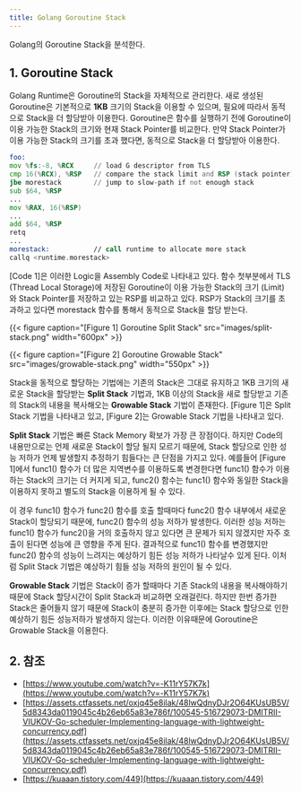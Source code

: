 ```yaml
---
title: Golang Goroutine Stack
---
```


Golang의 Goroutine Stack을 분석한다.

## 1. Goroutine Stack

Golang Runtime은 Goroutine의 Stack을 자체적으로 관리한다. 새로 생성된 Goroutine은 기본적으로 **1KB** 크기의 Stack을 이용할 수 있으며, 필요에 따라서 동적으로 Stack을 더 할당받아 이용한다. Goroutine은 함수를 실행하기 전에 Goroutine이 이용 가능한 Stack의 크기와 현재 Stack Pointer를 비교한다. 만약 Stack Pointer가 이용 가능한 Stack의 크기를 초과 했다면, 동적으로 Stack을 더 할당받아 이용한다.

```asm {caption="[Code 1] Goroutine Function Call", linenos=table}
foo:
mov %fs:-8, %RCX     // load G descriptor from TLS
cmp 16(%RCX), %RSP   // compare the stack limit and RSP (stack pointer)
jbe morestack        // jump to slow-path if not enough stack
sub $64, %RSP
...
mov %RAX, 16(%RSP)
...
add $64, %RSP
retq
...
morestack:           // call runtime to allocate more stack
callq <runtime.morestack>
```

[Code 1]은 이러한 Logic을 Assembly Code로 나타내고 있다. 함수 첫부분에서 TLS (Thread Local Storage)에 저장된 Goroutine이 이용 가능한 Stack의 크기 (Limit)와 Stack Pointer를 저장하고 있는 RSP를 비교하고 있다. RSP가 Stack의 크기를 초과하고 있다면 morestack 함수를 통해서 동적으로 Stack을 할당 받는다.

{{< figure caption="[Figure 1] Goroutine Split Stack" src="images/split-stack.png" width="600px" >}}

{{< figure caption="[Figure 2] Goroutine Growable Stack" src="images/growable-stack.png" width="550px" >}}

Stack을 동적으로 할당하는 기법에는 기존의 Stack은 그대로 유지하고 1KB 크기의 새로운 Stack을 할당받는 **Split Stack** 기법과, 1KB 이상의 Stack을 새로 할당받고 기존의 Stack의 내용을 복사해오는 **Growable Stack** 기법이 존재한다. [Figure 1]은 Split Stack 기법을 나타내고 있고, [Figure 2]는 Growable Stack 기법을 나타내고 있다.

**Split Stack** 기법은 빠른 Stack Memory 확보가 가장 큰 장점이다. 하지만 Code의 내용만으로는 언제 새로운 Stack이 할당 될지 모르기 때문에, Stack 할당으로 인한 성능 저하가 언제 발생할지 추정하기 힘들다는 큰 단점을 가지고 있다. 예를들어 [Figure 1]에서 func1() 함수가 더 많은 지역변수를 이용하도록 변경한다면 func1() 함수가 이용하는 Stack의 크기는 더 커지게 되고, func2() 함수는 func1() 함수와 동일한 Stack을 이용하지 못하고 별도의 Stack을 이용하게 될 수 있다.

이 경우 func1() 함수가 func2() 함수를 호출 할때마다 func2() 함수 내부에서 새로운 Stack이 할당되기 때문에, func2() 함수의 성능 저하가 발생한다. 이러한 성능 저하는 func1() 함수가 func2()을 거의 호출하지 않고 있다면 큰 문제가 되지 않겠지만 자주 호출이 된다면 성능에 큰 영향을 주게 된다. 결과적으로 func1() 함수를 변경했지만 func2() 함수의 성능이 느려지는 예상하기 힘든 성능 저하가 나타날수 있게 된다. 이처럼 Split Stack 기법은 예상하기 힘들 성능 저하의 원인이 될 수 있다.

**Growable Stack** 기법은 Stack이 증가 할때마다 기존 Stack의 내용을 복사해야하기 때문에 Stack 할당시간이 Split Stack과 비교하면 오래걸린다. 하지만 한번 증가한 Stack은 줄어들지 않기 때문에 Stack이 충분히 증가한 이후에는 Stack 할당으로 인한 예상하기 힘든 성능저하가 발생하지 않는다. 이러한 이유때문에 Goroutine은 Growable Stack을 이용한다.

## 2. 참조

* [https://www.youtube.com/watch?v=-K11rY57K7k](https://www.youtube.com/watch?v=-K11rY57K7k)
* [https://assets.ctfassets.net/oxjq45e8ilak/48lwQdnyDJr2O64KUsUB5V/5d8343da0119045c4b26eb65a83e786f/100545-516729073-DMITRII-VIUKOV-Go-scheduler-Implementing-language-with-lightweight-concurrency.pdf](https://assets.ctfassets.net/oxjq45e8ilak/48lwQdnyDJr2O64KUsUB5V/5d8343da0119045c4b26eb65a83e786f/100545-516729073-DMITRII-VIUKOV-Go-scheduler-Implementing-language-with-lightweight-concurrency.pdf)
* [https://kuaaan.tistory.com/449](https://kuaaan.tistory.com/449)